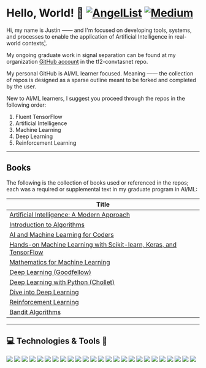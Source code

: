 # Hello, World! 👋 [![AngelList](https://img.shields.io/badge/AngelList-%23D4D4D4.svg?style=for-the-badge&logo=AngelList&logoColor=black)](https://angel.co/u/justingoheen) [![Medium](https://img.shields.io/badge/Medium-12100E?style=for-the-badge&logo=medium&logoColor=white)](https://theaiengineer.medium.com)

Hi, my name is Justin —— and I'm focused on developing tools, systems, and processes to enable the application of Artificial Intelligence in real-world contexts[¹](https://www.sei.cmu.edu/our-work/artificial-intelligence-engineering/).

My ongoing graduate work in signal separation can be found at my organization [GitHub account](https://github.com/AiEngineering) in the tf2-convtasnet repo.

My personal GitHub is AI/ML learner focused. Meaning —— the collection of repos is designed as a sparse outline meant to be forked and completed by the user.

New to AI/ML learners, I suggest you proceed through the repos in the following order:

1. Fluent TensorFlow
2. Artificial Intelligence
3. Machine Learning
4. Deep Learning
5. Reinforcement Learning

---
## Books

The following is the collection of books used or referenced in the repos; each was a required or supplemental text in my graduate program in AI/ML:

| Title                         |
|-------------------------------|
| [Artificial Intelligence: A Modern Approach](https://www.google.com/books/edition/Artificial_Intelligence/B4xczgEACAAJ?hl=en)|
| [Introduction to Algorithms](https://www.google.com/books/edition/Introduction_to_Algorithms_fourth_editio/RSMuEAAAQBAJ?hl=en)|
| [AI and Machine Learning for Coders](https://www.google.com/books/edition/AI_and_Machine_Learning_for_Coders/462OzQEACAAJ?hl=en)|
| [Hands-on Machine Learning with Scikit-learn, Keras, and TensorFlow](https://www.google.com/books/edition/Hands_On_Machine_Learning_with_Scikit_Le/HnetDwAAQBAJ?hl=en&gbpv=0)|
| [Mathematics for Machine Learning](https://www.google.com/books/edition/Mathematics_for_Machine_Learning/t4XQDwAAQBAJ?hl=en&gbpv=0)|
| [Deep Learning (Goodfellow)](https://www.google.com/books/edition/Deep_Learning/Np9SDQAAQBAJ?hl=en&gbpv=0)|
| [Deep Learning with Python (Chollet)](https://www.google.com/books/edition/Deep_Learning_with_Python_Second_Edition/XHpKEAAAQBAJ?hl=en&gbpv=0)|
|[Dive into Deep Learning](https://d2l.ai)|
| [Reinforcement Learning](https://www.google.com/books/edition/Reinforcement_Learning_second_edition/uWV0DwAAQBAJ?hl=en&gbpv=0)|
| [Bandit Algorithms](https://www.google.com/books/edition/Bandit_Algorithms/bbjpDwAAQBAJ?hl=en&gbpv=0)|


---

## 💻 Technologies & Tools 🔧 
[![](https://img.shields.io/badge/OS-MacOS-informational?style=flat&logo=apple&logoColor=white&color=2bbc8a)](#)
[![](https://img.shields.io/badge/Editor-VS_Code-informational?style=flat&logo=visualstudiocode&logoColor=white&color=2bbc8a)](#)
[![](https://img.shields.io/badge/Code-Python-informational?style=flat&logo=python&logoColor=white&color=2bbc8a)](#)
[![](https://img.shields.io/badge/Code-TensorFlow-informational?style=flat&logo=tensorflow&logoColor=white&color=2bbc8a)](#)
[![](https://img.shields.io/badge/Code-Jax-informational?style=flat&logo=google&logoColor=white&color=2bbc8a)](#)
[![](https://img.shields.io/badge/Code-Pandas-informational?style=flat&logo=pandas&logoColor=white&color=2bbc8a)](#)
[![](https://img.shields.io/badge/Cloud-GCP-informational?style=flat&logo=googlecloud&logoColor=white&color=2bbc8a)](#)
[![](https://img.shields.io/badge/Cloud-Vertex_AI-informational?style=flat&logo=googlecloud&logoColor=white&color=2bbc8a)](#)
[![](https://img.shields.io/badge/Data-GCP_Storage-informational?style=flat&logo=googlecloud&logoColor=white&color=2bbc8a)](#)
[![](https://img.shields.io/badge/Data-PyZMQ-informational?style=flat&logo=zeromq&logoColor=white&color=2bbc8a)](#)
[![](https://img.shields.io/badge/Data-PyArrow-informational?style=flat&logo=apache&logoColor=white&color=2bbc8a)](#)
[![](https://img.shields.io/badge/Data_Apps-Plotly-informational?style=flat&logo=Plotly&logoColor=white&color=2bbc8a)](#)
[![](https://img.shields.io/badge/Data_Apps-Streamlit-informational?style=flat&logo=Streamlit&logoColor=white&color=2bbc8a)](#)
[![](https://img.shields.io/badge/DevOps-GitHub-informational?style=flat&logo=github&logoColor=white&color=2bbc8a)](#)
[![](https://img.shields.io/badge/DevOps-Gitlab-informational?style=flat&logo=gitlab&logoColor=white&color=2bbc8a)](#)
[![](https://img.shields.io/badge/GitOps-Gitkraken-informational?style=flat&logo=GitKraken&logoColor=white&color=2bbc8a)](#)
[![](https://img.shields.io/badge/Cloud_VM-Codespaces-informational?style=flat&logo=github&logoColor=white&color=2bbc8a)](#)
[![](https://img.shields.io/badge/Secrets-Vault-informational?style=flat&logo=vault&logoColor=white&color=2bbc8a)](#)
[![](https://img.shields.io/badge/Pkgs-Homebrew-informational?style=flat&logo=homebrew&logoColor=white&color=2bbc8a)](#)
[![](https://img.shields.io/badge/Pkgs-Miniconda-informational?style=flat&logo=anaconda&logoColor=white&color=2bbc8a)](#)
[![](https://img.shields.io/badge/Workflow-Airflow-informational?style=flat&logo=apache&logoColor=white&color=2bbc8a)](#)
[![](https://img.shields.io/badge/GUIs-Tkinter-informational?style=flat&logo=python&logoColor=white&color=2bbc8a)](#)
[![](https://img.shields.io/badge/Docs-Material_MkDocs-informational?style=flat&logo=&logoColor=white&color=2bbc8a)](#)
[![](https://img.shields.io/badge/Docs-Keras_AutoDocs-informational?style=flat&logo=keras&logoColor=white&color=2bbc8a)](#)
[![](https://img.shields.io/badge/Code_Style-Black-informational?style=flat&logo=pyblack&logoColor=white&color=2bbc8a)](#)



<!-- [![](https://img.shields.io/badge/Cloud_VM-Gitpod-informational?style=flat&logo=gitpod&logoColor=white&color=2bbc8a)](#) -->
<!-- ![](https://img.shields.io/badge/Code-OpenAI-informational?style=flat&logo=openai&logoColor=white&color=2bbc8a) -->
<!-- ![](https://img.shields.io/badge/Code-Hugging_Face-informational?style=flat&logo=HuggingFace&logoColor=white&color=2bbc8a) -->
<!-- ![](https://img.shields.io/badge/GUIs-PySide6-informational?style=flat&logo=Qt&logoColor=white&color=2bbc8a) -->
<!-- ![](https://img.shields.io/badge/OS-Ubuntu-informational?style=flat&logo=ubuntu&logoColor=white&color=2bbc8a) -->
<!-- ![](https://img.shields.io/badge/Tools-Terminal-informational?style=flat&logo=apple&logoColor=white&color=2bbc8a) -->
<!-- ![](https://img.shields.io/badge/Tools-Screen-informational?style=flat&logo=gnu&logoColor=white&color=2bbc8a) -->
<!-- ![](https://img.shields.io/badge/Tools-Bash-informational?style=flat&logo=gnu&logoColor=white&color=2bbc8a) -->
<!-- ![](https://img.shields.io/badge/Tools-Awk-informational?style=flat&logo=gnu&logoColor=white&color=2bbc8a) -->
<!-- ![](https://img.shields.io/badge/Editor-Jupyter_Lab-informational?style=flat&logo=jupyter&logoColor=white&color=2bbc8a) -->
<!-- ![](https://img.shields.io/badge/Editor-Colab-informational?style=flat&logo=googlecolab&logoColor=white&color=2bbc8a) -->
<!-- ![](https://img.shields.io/badge/Editor-Vim-informational?style=flat&logo=vim&logoColor=white&color=2bbc8a) -->
